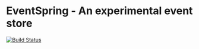 # EventSpring - An experimental event store

[![Build Status](https://travis-ci.org/forestphoenix/EventSpring.svg?branch=master)](https://travis-ci.org/forestphoenix/EventSpring)

